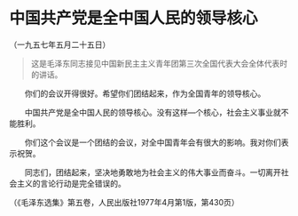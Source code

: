 # 中国共产党是全中国人民的领导核心  
（一九五七年五月二十五日）  
  
> 这是毛泽东同志接见中国新民主主义青年团第三次全国代表大会全体代表时的讲话。   
  
　　你们的会议开得很好。希望你们团结起来，作为全国青年的领导核心。   
  
　　中国共产党是全中国人民的领导核心。没有这样—个核心，社会主义事业就不能胜利。   
  
　　你们这个会议是一个团结的会议，对全中国青年会有很大的影响。我对你们表示祝贺。   
  
　　同志们，团结起来，坚决地勇敢地为社会主义的伟大事业而奋斗。一切离开社会主义的言论行动是完全错误的。   
  
（《毛泽东选集》第五卷，人民出版社1977年4月第1版，第430页）   
  
  
   
  
　　   
  
  